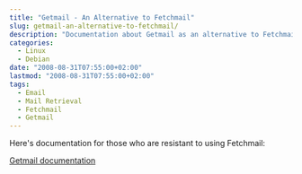 ```yaml
---
title: "Getmail - An Alternative to Fetchmail"
slug: getmail-an-alternative-to-fetchmail/
description: "Documentation about Getmail as an alternative to Fetchmail with a link to a PDF guide."
categories:
  - Linux
  - Debian
date: "2008-08-31T07:55:00+02:00"
lastmod: "2008-08-31T07:55:00+02:00"
tags:
  - Email
  - Mail Retrieval
  - Fetchmail
  - Getmail
---
```


Here's documentation for those who are resistant to using Fetchmail:

[Getmail documentation](../../static/pdf/getmail_debian.pdf)

